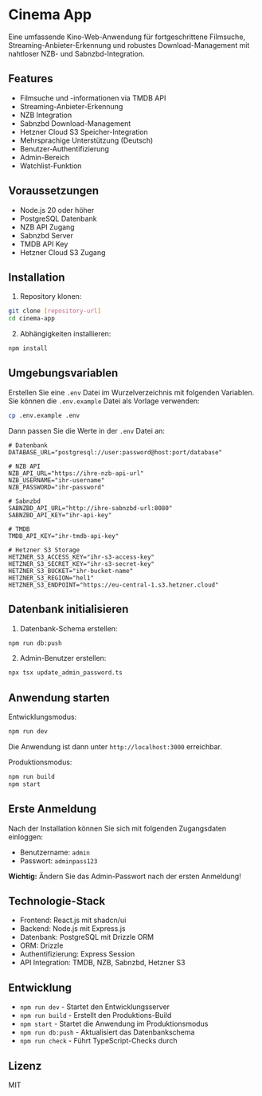 # Cinema App

Eine umfassende Kino-Web-Anwendung für fortgeschrittene Filmsuche, Streaming-Anbieter-Erkennung und robustes Download-Management mit nahtloser NZB- und Sabnzbd-Integration.

## Features

- Filmsuche und -informationen via TMDB API
- Streaming-Anbieter-Erkennung
- NZB Integration
- Sabnzbd Download-Management
- Hetzner Cloud S3 Speicher-Integration
- Mehrsprachige Unterstützung (Deutsch)
- Benutzer-Authentifizierung
- Admin-Bereich
- Watchlist-Funktion

## Voraussetzungen

- Node.js 20 oder höher
- PostgreSQL Datenbank
- NZB API Zugang
- Sabnzbd Server
- TMDB API Key
- Hetzner Cloud S3 Zugang

## Installation

1. Repository klonen:

```bash
git clone [repository-url]
cd cinema-app
```

2. Abhängigkeiten installieren:

```bash
npm install
```

## Umgebungsvariablen

Erstellen Sie eine `.env` Datei im Wurzelverzeichnis mit folgenden Variablen. Sie können die `.env.example` Datei als Vorlage verwenden:

```bash
cp .env.example .env
```

Dann passen Sie die Werte in der `.env` Datei an:

```env
# Datenbank
DATABASE_URL="postgresql://user:password@host:port/database"

# NZB API
NZB_API_URL="https://ihre-nzb-api-url"
NZB_USERNAME="ihr-username"
NZB_PASSWORD="ihr-password"

# Sabnzbd
SABNZBD_API_URL="http://ihre-sabnzbd-url:8080"
SABNZBD_API_KEY="ihr-api-key"

# TMDB
TMDB_API_KEY="ihr-tmdb-api-key"

# Hetzner S3 Storage
HETZNER_S3_ACCESS_KEY="ihr-s3-access-key"
HETZNER_S3_SECRET_KEY="ihr-s3-secret-key"
HETZNER_S3_BUCKET="ihr-bucket-name"
HETZNER_S3_REGION="hel1"
HETZNER_S3_ENDPOINT="https://eu-central-1.s3.hetzner.cloud"
```

## Datenbank initialisieren

1. Datenbank-Schema erstellen:

```bash
npm run db:push
```

2. Admin-Benutzer erstellen:

```bash
npx tsx update_admin_password.ts
```

## Anwendung starten

Entwicklungsmodus:

```bash
npm run dev
```

Die Anwendung ist dann unter `http://localhost:3000` erreichbar.

Produktionsmodus:

```bash
npm run build
npm start
```

## Erste Anmeldung

Nach der Installation können Sie sich mit folgenden Zugangsdaten einloggen:

- Benutzername: `admin`
- Passwort: `adminpass123`

**Wichtig:** Ändern Sie das Admin-Passwort nach der ersten Anmeldung!

## Technologie-Stack

- Frontend: React.js mit shadcn/ui
- Backend: Node.js mit Express.js
- Datenbank: PostgreSQL mit Drizzle ORM
- ORM: Drizzle
- Authentifizierung: Express Session
- API Integration: TMDB, NZB, Sabnzbd, Hetzner S3

## Entwicklung

- `npm run dev` - Startet den Entwicklungsserver
- `npm run build` - Erstellt den Produktions-Build
- `npm start` - Startet die Anwendung im Produktionsmodus
- `npm run db:push` - Aktualisiert das Datenbankschema
- `npm run check` - Führt TypeScript-Checks durch

## Lizenz

MIT
